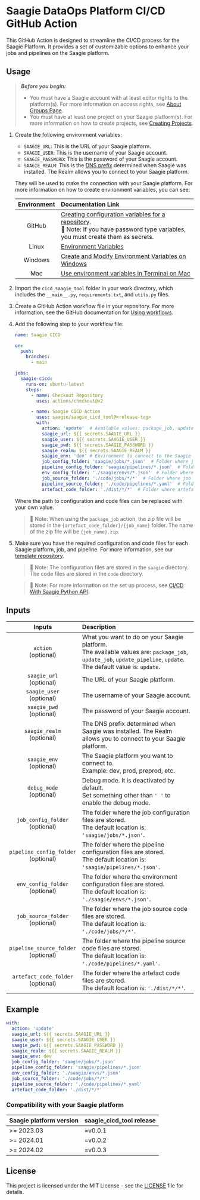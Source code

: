# Saagie DataOps Platform CI/CD GitHub Action

This GitHub Action is designed to streamline the CI/CD process for the Saagie Platform.
It provides a set of customizable options to enhance your jobs and pipelines on the Saagie platform.


## Usage


> **_Before you begin:_**
> - You must have a Saagie account with at least editor rights to the platform(s). For more information on access rights, see [About Groups Page](https://docs.saagie.io/user/latest/data-team/security-module/about-security-module#security-groups). 
> - You must have at least one project on your Saagie platform(s). For more information on how to create projects, see [Creating Projects](https://docs.saagie.io/user/latest/data-team/projects-module/projects/managing-projects#projects-create).

1. Create the following environment variables:
    - `SAAGIE_URL`: This is the URL of your Saagie platform.
    - `SAAGIE_USER`: This is the username of your Saagie account.
    - `SAAGIE_PASSWORD`: This is the password of your Saagie account.
    - `SAAGIE_REALM`: This is the [DNS prefix](https://docs.saagie.io/user/latest/admin/installation/system-requirements#install-sysreq-dns-entry) determined when Saagie was installed. The Realm allows you to connect to your Saagie platform.

     They will be used to make the connection with your Saagie platform. For more information on how to create environment variables, you can see:

      | Environment | Documentation Link |
      | :----: | :---- |
      | GitHub | [Creating configuration variables for a repository](https://docs.github.com/en/actions/learn-github-actions/variables#creating-configuration-variables-for-a-repository). <br> :memo: Note: If you have password type variables, you must create them as secrets. |
      | Linux | [Environment Variables](https://wiki.debian.org/EnvironmentVariables) |
      | Windows | [Create and Modify Environment Variables on Windows](https://docs.oracle.com/en/database/oracle/machine-learning/oml4r/1.5.1/oread/administrative-tasks-oracle-machine-learning-r.html#GUID-DD6F9982-60D5-48F6-8270-A27EC53807D0) |
      | Mac | [Use environment variables in Terminal on Mac](https://support.apple.com/en-gb/guide/terminal/apd382cc5fa-4f58-4449-b20a-41c53c006f8f/2.13/mac/13.0) |

1. Import the `cicd_saagie_tool` folder in your work directory, which includes the `__main__.py`, `requirements.txt`, and `utils.py` files.
1. Create a GitHub Action workflow file in your repository. For more information, see the GitHub documentation for [Using workflows](https://docs.github.com/en/actions/using-workflows#creating-a-workflow-file).
1. Add the following step to your workflow file:
    ```yaml
    name: Saagie CICD
    
    on:
      push:
        branches:
          - main
    
    jobs:
      saagie-cicd:
        runs-on: ubuntu-latest
        steps:
          - name: Checkout Repository
            uses: actions/checkout@v2
    
          - name: Saagie CICD Action
            uses: saagie/saagie_cicd_tool@<release-tag>
            with:
              action: 'update'  # Available values: package_job, update_job, update_pipeline, update. Default: update
              saagie_url: ${{ secrets.SAAGIE_URL }}
              saagie_user: ${{ secrets.SAAGIE_USER }}
              saagie_pwd: ${{ secrets.SAAGIE_PASSWORD }}
              saagie_realm: ${{ secrets.SAAGIE_REALM }}
              saagie_env: 'dev' # Environment to connect to the Saagie Platform. It should be the same as the one in the env config files.
              job_config_folder: 'saagie/jobs/*.json'  # Folder where job config files are stored
              pipeline_config_folder: 'saagie/pipelines/*.json'  # Folder where pipeline config files are stored
              env_config_folder: './saagie/envs/*.json'  # Folder where env config files are stored
              job_source_folder: './code/jobs/*/*'  # Folder where job source code files are stored
              pipeline_source_folder: './code/pipelines/*.yaml'  # Folder where pipeline source code files are stored
              artefact_code_folder: './dist/*/*'  # Folder where artefact code files are stored
    ```
    Where the path to configuration and code files can be replaced with your own value.  
      
     > :memo: Note: When using the `package_job` action, the zip file will be stored in the `{artefact_code_folder}/{job_name}` folder. The name of the zip file will be `{job_name}.zip`.
1. Make sure you have the required configuration and code files for each Saagie platform, job, and pipeline. For more information, see our [template repository](https://github.com/saagie/template_cicd/tree/main).

   > :memo: Note: The configuration files are stored in the `saagie` directory. The code files are stored in the `code` directory.
   
   > :memo: Note: For more information on the set up process, see [CI/CD With Saagie Python API](https://docs.saagie.io/user/latest/developer/ci-cd/).

## Inputs

| Inputs | Description |
| :----: | :---- |
| `action` <br> (optional) | What you want to do on your Saagie platform. <br> The available values are: `package_job`, `update_job`, `update_pipeline`, `update`. <br> The default value is: `update`. |
| `saagie_url` <br> (optional) | The URL of your Saagie platform. |
| `saagie_user` <br> (optional) | The username of your Saagie account. |
| `saagie_pwd` <br> (optional) | The password of your Saagie account. |
| `saagie_realm` <br> (optional) | The DNS prefix determined when Saagie was installed. The Realm allows you to connect to your Saagie platform. |
| `saagie_env` <br> (optional) | The Saagie platform you want to connect to. <br> Example: dev, prod, preprod, etc. |
| `debug_mode` <br> (optional) | Debug mode. It is deactivated by default. <br> Set something other than `' '` to enable the debug mode. |
| `job_config_folder` <br> (optional) | The folder where the job configuration files are stored. <br> The default location is: `'saagie/jobs/*.json'`. |
| `pipeline_config_folder` <br> (optional) | The folder where the pipeline configuration files are stored. <br> The default location is: `'saagie/pipelines/*.json'`. |
| `env_config_folder` <br> (optional) | The folder where the environment configuration files are stored. <br> The default location is: `'./saagie/envs/*.json'`. |
| `job_source_folder` <br> (optional) | The folder where the job source code files are stored. <br> The default location is: `'./code/jobs/*/*'`. |
| `pipeline_source_folder` <br> (optional) | The folder where the pipeline source code files are stored. <br> The default location is: `'./code/pipelines/*.yaml'`. |
| `artefact_code_folder` <br> (optional) | The folder where the artefact code files are stored. <br> The default location is: `'./dist/*/*'`. |

## Example

```yaml
with:
  action: 'update'
  saagie_url: ${{ secrets.SAAGIE_URL }}
  saagie_user: ${{ secrets.SAAGIE_USER }}
  saagie_pwd: ${{ secrets.SAAGIE_PASSWORD }}
  saagie_realm: ${{ secrets.SAAGIE_REALM }}
  saagie_env: dev
  job_config_folder: 'saagie/jobs/*.json'
  pipeline_config_folder: 'saagie/pipelines/*.json'
  env_config_folder: './saagie/envs/*.json'
  job_source_folder: './code/jobs/*/*'
  pipeline_source_folder: './code/pipelines/*.yaml'
  artefact_code_folder: './dist/*/*'
```


### Compatibility with your Saagie platform

| **Saagie platform version** | **saagie_cicd_tool release** |
|-----------------------------|------------------------------|
| >= 2023.03                  | =v0.0.1                      |
| >= 2024.01                  | =v0.0.2                      |
| >= 2024.02                  | =v0.0.3                      |


## License

This project is licensed under the MIT License - see the [LICENSE](LICENSE) file for details.
